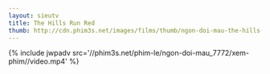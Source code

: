```yaml
---
layout: sieutv
title: The Hills Run Red
thumb: http://cdn.phim3s.net/images/films/thumb/ngon-doi-mau-the-hills-run-red-2009.jpg
---
```

{% include jwpadv src='//phim3s.net/phim-le/ngon-doi-mau_7772/xem-phim//video.mp4' %}